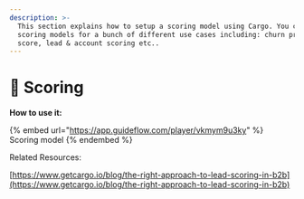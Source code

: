```yaml
---
description: >-
  This section explains how to setup a scoring model using Cargo. You can create
  scoring models for a bunch of different use cases including: churn prediction
  score, lead & account scoring etc..
---
```


# 💯 Scoring

**How to use it:**

{% embed url="https://app.guideflow.com/player/vkmym9u3ky" %}
Scoring model
{% endembed %}

Related Resources:

[https://www.getcargo.io/blog/the-right-approach-to-lead-scoring-in-b2b](https://www.getcargo.io/blog/the-right-approach-to-lead-scoring-in-b2b)

